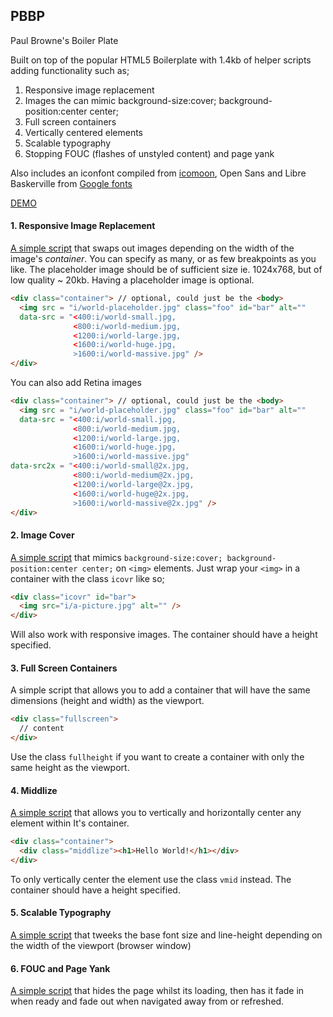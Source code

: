 ## PBBP

Paul Browne's Boiler Plate

Built on top of the popular HTML5 Boilerplate with 1.4kb of helper scripts adding functionality such as;

1. Responsive image replacement
2. Images the can mimic background-size:cover; background-position:center center;
3. Full screen containers
4. Vertically centered elements
5. Scalable typography
6. Stopping FOUC (flashes of unstyled content) and page yank

Also includes an iconfont compiled from [icomoon](https://icomoon.io/), Open Sans and Libre Baskerville from [Google fonts](https://www.google.com/fonts#UsePlace:use/Collection:Libre+Baskerville:400italic|Open+Sans:400,600) 

[DEMO](https://rawgit.com/Paul-Browne/PBBP/master/index.html)

#### 1. Responsive Image Replacement

[A simple script](https://github.com/Paul-Browne/responsive-images.js) that swaps out images depending on the width of the image's *container*.
You can specify as many, or as few breakpoints as you like. The placeholder image should be of sufficient size ie. 1024x768, but of low quality ~ 20kb. Having a placeholder image is optional.

```html
<div class="container"> // optional, could just be the <body>
  <img src = "i/world-placeholder.jpg" class="foo" id="bar" alt=""
  data-src = "<400:i/world-small.jpg,
              <800:i/world-medium.jpg,
              <1200:i/world-large.jpg,
              <1600:i/world-huge.jpg,
              >1600:i/world-massive.jpg" />
</div>
```

You can also add Retina images

```html
<div class="container"> // optional, could just be the <body>
  <img src = "i/world-placeholder.jpg" class="foo" id="bar" alt=""
  data-src = "<400:i/world-small.jpg,
              <800:i/world-medium.jpg,
              <1200:i/world-large.jpg,
              <1600:i/world-huge.jpg,
              >1600:i/world-massive.jpg"
data-src2x = "<400:i/world-small@2x.jpg,
              <800:i/world-medium@2x.jpg,
              <1200:i/world-large@2x.jpg,
              <1600:i/world-huge@2x.jpg,
              >1600:i/world-massive@2x.jpg" />
</div>
```


#### 2. Image Cover

[A simple script](http://paulbrowne.fi/2015/01/31/background-image-properties-inline-images) that mimics `background-size:cover; background-position:center center;` on `<img>` elements.
Just wrap your `<img>` in a container with the class `icovr` like so;

```html
<div class="icovr" id="bar">
  <img src="i/a-picture.jpg" alt="" />
</div>
```

Will also work with responsive images. The container should have a height specified.

#### 3. Full Screen Containers

A simple script that allows you to add a container that will have the same dimensions (height and width) as the viewport.

```html
<div class="fullscreen">
  // content
</div>
```

Use the class `fullheight` if you want to create a container with only the same height as the viewport.

#### 4. Middlize

[A simple script](http://paulbrowne.fi/2014/12/04/vertically-center-element) that allows you to vertically and horizontally center any element within It's container.

```html
<div class="container">
  <div class="middlize"><h1>Hello World!</h1></div>
</div>
```

To only vertically center the element use the class `vmid` instead. The container should have a height specified.

#### 5. Scalable Typography

[A simple script](https://github.com/Paul-Browne/typeScale) that tweeks the base font size and line-height depending on the width of the viewport (browser window)

#### 6. FOUC and Page Yank

[A simple script](https://github.com/Paul-Browne/FOUC-and-Page-Yank) that hides the page whilst its loading, then has it fade in when ready and fade out when navigated away from or refreshed.
